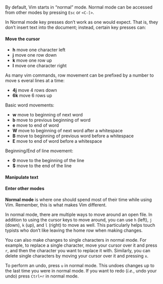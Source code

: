 By default, Vim starts in “normal” mode. Normal mode can be accessed from other modes by pressing `Esc` or `<C-[>`.

In Normal mode key presses don’t work as one would expect. That is, they don’t insert text into the document; instead, certain key presses can:

#### **Move the cursor**

- **h** move one character left
- **j** move one row down
- **k** move one row up
- **l** move one character right

As many vim commands, row movement can be prefixed by a number to move s everal lines at a time:

- **4j** move 4 rows down
- **6k** move 6 rows up

Basic word movements:

- **w** move to beginning of next word
- **b** move to previous beginning of word
- **e** move to end of word
- **W** move to beginning of next word after a whitespace
- **B** move to beginning of previous word before a whitespace
- **E** move to end of word before a whitespace

Beginning/End of line movement:

- **0** move to the beginning of the line
- **$** move to the end of the line

#### **Manipulate text**

#### **Enter other modes**

**Normal mode** is where one should spend most of their time while using Vim. Remember, this is what makes Vim different.

In normal mode, there are multiple ways to move around an open file. In addition to using the cursor keys to move around, you can use `h` (left), `j` (down), `k` (up), and `l` (right) to move as well. This particularly helps touch typists who don’t like leaving the home row when making changes.

You can also make changes to single characters in normal mode. For example, to replace a single character, move your cursor over it and press `r`, and then the character you want to replace it with. Similarly, you can delete single characters by moving your cursor over it and pressing `x`.

To perform an undo, press `u` in normal mode. This undoes changes up to the last time you were in normal mode. If you want to redo (_i.e._, undo your undo) press `Ctrl+r` in normal mode.